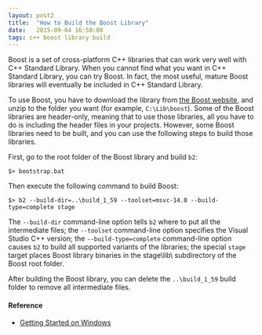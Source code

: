 ```yaml
---
layout: post2
title:  "How to Build the Boost Library"
date:   2015-09-04 16:50:00
tags: c++ boost library build
---
```


Boost is a set of cross-platform C++ libraries that can work very well with C++ Standard Library. When you cannot find what you want in C++ Standard Library, you can try Boost. In fact, the most useful, mature Boost libraries will eventually be included in C++ Standard Library.

To use Boost, you have to download the library from [the Boost website](http://www.boost.org), and unzip to the folder you want (for example, `C:\Lib\boost`). Some of the Boost libraries are header-only, meaning that to use those libraries, all you have to do is including the header files in your projects. However, some Boost libraries need to be built, and you can use the following steps to build those libraries.

First, go to the root folder of the Boost library and build `b2`:

```
$> bootstrap.bat
```

Then execute the following command to build Boost:

```
$> b2 --build-dir=..\build_1_59 --toolset=msvc-14.0 --build-type=complete stage
```

The `--build-dir` command-line option tells `b2` where to put all the intermediate files; the `--toolset` command-line option specifies the Visual Studio C++ version; the `--build-type=complete` command-line option causes `b2` to build all supported variants of the libraries; the special `stage` target places Boost library binaries in the stage\lib\ subdirectory of the Boost root folder.

After building the Boost library, you can delete the `..\build_1_59` build folder to remove all intermediate files.


#### Reference

* [Getting Started on Windows](http://www.boost.org/doc/libs/1_58_0/more/getting_started/windows.html#identify-your-toolset)
